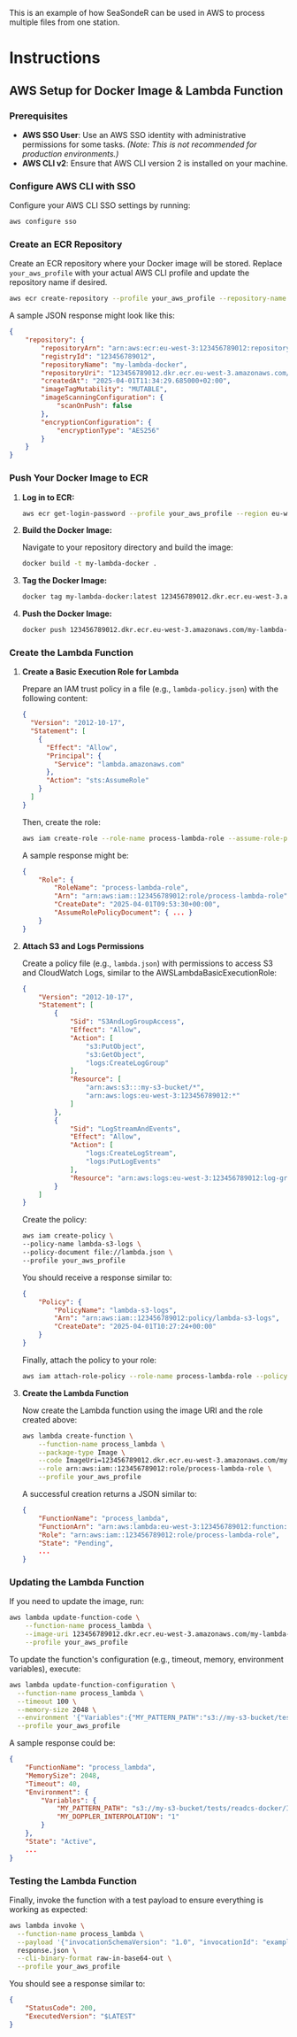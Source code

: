 This is an example of how SeaSondeR can be used in AWS to process multiple files from one station.

# Instructions

## AWS Setup for Docker Image & Lambda Function

### Prerequisites
- **AWS SSO User**: Use an AWS SSO identity with administrative permissions for some tasks. *(Note: This is not recommended for production environments.)*
- **AWS CLI v2**: Ensure that AWS CLI version 2 is installed on your machine.

### Configure AWS CLI with SSO
Configure your AWS CLI SSO settings by running:

```bash
aws configure sso
```

### Create an ECR Repository
Create an ECR repository where your Docker image will be stored. Replace `your_aws_profile` with your actual AWS CLI profile and update the repository name if desired.

```bash
aws ecr create-repository --profile your_aws_profile --repository-name my-lambda-docker
```

A sample JSON response might look like this:

```json
{
    "repository": {
        "repositoryArn": "arn:aws:ecr:eu-west-3:123456789012:repository/my-lambda-docker",
        "registryId": "123456789012",
        "repositoryName": "my-lambda-docker",
        "repositoryUri": "123456789012.dkr.ecr.eu-west-3.amazonaws.com/my-lambda-docker",
        "createdAt": "2025-04-01T11:34:29.685000+02:00",
        "imageTagMutability": "MUTABLE",
        "imageScanningConfiguration": {
            "scanOnPush": false
        },
        "encryptionConfiguration": {
            "encryptionType": "AES256"
        }
    }
}
```

### Push Your Docker Image to ECR

1. **Log in to ECR:**

   ```bash
   aws ecr get-login-password --profile your_aws_profile --region eu-west-3 | docker login --username AWS --password-stdin 123456789012.dkr.ecr.eu-west-3.amazonaws.com
   ```

2. **Build the Docker Image:**

   Navigate to your repository directory and build the image:

   ```bash
   docker build -t my-lambda-docker .
   ```

3. **Tag the Docker Image:**

   ```bash
   docker tag my-lambda-docker:latest 123456789012.dkr.ecr.eu-west-3.amazonaws.com/my-lambda-docker:latest
   ```

4. **Push the Docker Image:**

   ```bash
   docker push 123456789012.dkr.ecr.eu-west-3.amazonaws.com/my-lambda-docker:latest
   ```

### Create the Lambda Function

1. **Create a Basic Execution Role for Lambda**

   Prepare an IAM trust policy in a file (e.g., `lambda-policy.json`) with the following content:

   ```json
   {
     "Version": "2012-10-17",
     "Statement": [
       {
         "Effect": "Allow",
         "Principal": {
           "Service": "lambda.amazonaws.com"
         },
         "Action": "sts:AssumeRole"
       }
     ]
   }
   ```

   Then, create the role:

   ```bash
   aws iam create-role --role-name process-lambda-role --assume-role-policy-document file://lambda-policy.json --profile your_aws_profile
   ```

   A sample response might be:

   ```json
   {
       "Role": {
           "RoleName": "process-lambda-role",
           "Arn": "arn:aws:iam::123456789012:role/process-lambda-role",
           "CreateDate": "2025-04-01T09:53:30+00:00",
           "AssumeRolePolicyDocument": { ... }
       }
   }
   ```

2. **Attach S3 and Logs Permissions**

   Create a policy file (e.g., `lambda.json`) with permissions to access S3 and CloudWatch Logs, similar to the AWSLambdaBasicExecutionRole:

   ```json
   {
       "Version": "2012-10-17",
       "Statement": [
           {
               "Sid": "S3AndLogGroupAccess",
               "Effect": "Allow",
               "Action": [
                   "s3:PutObject",
                   "s3:GetObject",
                   "logs:CreateLogGroup"
               ],
               "Resource": [
                   "arn:aws:s3:::my-s3-bucket/*",
                   "arn:aws:logs:eu-west-3:123456789012:*"
               ]
           },
           {
               "Sid": "LogStreamAndEvents",
               "Effect": "Allow",
               "Action": [
                   "logs:CreateLogStream",
                   "logs:PutLogEvents"
               ],
               "Resource": "arn:aws:logs:eu-west-3:123456789012:log-group:/aws/lambda/process_lambda:*"
           }
       ]
   }
   ```

   Create the policy:

   ```bash
   aws iam create-policy \
   --policy-name lambda-s3-logs \
   --policy-document file://lambda.json \
   --profile your_aws_profile
   ```

   You should receive a response similar to:

   ```json
   {
       "Policy": {
           "PolicyName": "lambda-s3-logs",
           "Arn": "arn:aws:iam::123456789012:policy/lambda-s3-logs",
           "CreateDate": "2025-04-01T10:27:24+00:00"
       }
   }
   ```

   Finally, attach the policy to your role:

   ```bash
   aws iam attach-role-policy --role-name process-lambda-role --policy-arn arn:aws:iam::123456789012:policy/lambda-s3-logs --profile your_aws_profile
   ```

3. **Create the Lambda Function**

   Now create the Lambda function using the image URI and the role created above:

   ```bash
   aws lambda create-function \
       --function-name process_lambda \
       --package-type Image \
       --code ImageUri=123456789012.dkr.ecr.eu-west-3.amazonaws.com/my-lambda-docker:latest \
       --role arn:aws:iam::123456789012:role/process-lambda-role \
       --profile your_aws_profile
   ```

   A successful creation returns a JSON similar to:

   ```json
   {
       "FunctionName": "process_lambda",
       "FunctionArn": "arn:aws:lambda:eu-west-3:123456789012:function:process_lambda",
       "Role": "arn:aws:iam::123456789012:role/process-lambda-role",
       "State": "Pending",
       ...
   }
   ```

### Updating the Lambda Function

If you need to update the image, run:

```bash
aws lambda update-function-code \
    --function-name process_lambda \
    --image-uri 123456789012.dkr.ecr.eu-west-3.amazonaws.com/my-lambda-docker:latest \
    --profile your_aws_profile
```

To update the function's configuration (e.g., timeout, memory, environment variables), execute:

```bash
aws lambda update-function-configuration \
  --function-name process_lambda \
  --timeout 100 \
  --memory-size 2048 \
  --environment '{"Variables":{"MY_PATTERN_PATH":"s3://my-s3-bucket/tests/readcs-docker/MeasPattern.txt", "MY_DOPPLER_INTERPOLATION":"2", "MY_S3_OUTPUT_PATH":"tests/readcs-docker"}}' \
  --profile your_aws_profile
```

A sample response could be:

```json
{
    "FunctionName": "process_lambda",
    "MemorySize": 2048,
    "Timeout": 40,
    "Environment": {
        "Variables": {
            "MY_PATTERN_PATH": "s3://my-s3-bucket/tests/readcs-docker/IdealPattern.txt",
            "MY_DOPPLER_INTERPOLATION": "1"
        }
    },
    "State": "Active",
    ...
}
```

### Testing the Lambda Function

Finally, invoke the function with a test payload to ensure everything is working as expected:

```bash
aws lambda invoke \
  --function-name process_lambda \
  --payload '{"invocationSchemaVersion": "1.0", "invocationId": "example-invocation-id", "job": {"id": "job-id"}, "tasks": [{"taskId": "task-id", "s3BucketArn": "arn:aws:s3:::my-s3-bucket", "s3Key": "tests/readcs-docker/CSS_TORA_24_04_04_0700.cs", "s3VersionId": "1"}]}' \
  response.json \
  --cli-binary-format raw-in-base64-out \
  --profile your_aws_profile
```

You should see a response similar to:

```json
{
    "StatusCode": 200,
    "ExecutedVersion": "$LATEST"
}
```

